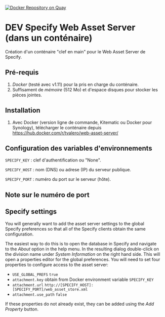 [![Docker Repository on Quay](https://quay.io/repository/mivegec/specify-web-asset-server/status "Docker Repository on Quay")](https://quay.io/repository/mivegec/specify-web-asset-server)

DEV Specify Web Asset Server (dans un conténaire)
=====================================

Création d'un conténaire "clef en main" pour le Web Asset Server de Specify.


Pré-requis 
----------

1. *Docker* (testé avec v1.11) pour la pris en charge du conténaire.
2. Suffisament de *mémoire* (512 Mo) et d'espace disques pour stocker les pièces jointes. 


Installation
----------

1. Avec Docker (version ligne de commande, Kitematic ou Docker pour Synology), télécharger le conténaire depuis https://hub.docker.com/r/tvalero/web-asset-server/ 


Configuration des variables d'environnements 
--------------------------------------------

`SPECIFY_KEY`  : clef d'authentification ou "None".

`SPECIFY_HOST` : nom (DNS) ou adrese (IP) du serveur publique.

`SPECIFY_PORT` : numéro du port sur le serveur (hôte).


Note sur le numéro de port
--------------------------


Specify settings
----------------

You will generally want to add the asset server settings to the global Specify 
preferences so that all of the Specify clients obtain the same configuration.

The easiest way to do this is to open the database in Specify and navigate to
the *About* option in the help menu. In the resulting dialog double-click on the
division name under *System Information* on the right hand side. This will open
a properties editor for the global preferences. You will need to set four properties
to configure access to the asset server:

* `USE_GLOBAL_PREFS` `true`
* `attachment.key`  obtain from Docker environment variable `SPECIFY_KEY` 
* `attachment.url`  `http://[SPECIFY_HOST]:[SPECIFY_PORT]/web_asset_store.xml` 
* `attachment.use_path` `false`

If these properties do not already exist, they can be added using the *Add Property*
button. 
